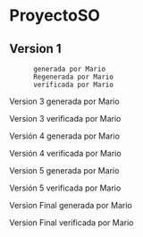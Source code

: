 # ProyectoSO

##    Version 1
          generada por Mario
          Regenerada por Mario
          verificada por Mario

Version 3 generada por Mario

Version 3 verificada por Mario

Versión 4 generada por Mario

Versión 4 verificada por Mario

Version 5 generada por Mario

Versión 5 verificada por Mario

Version Final generada por Mario

Version Final verificada por Mario
